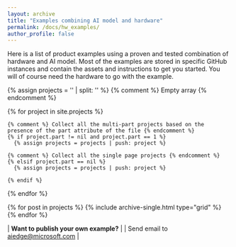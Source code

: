 ```yaml
---
layout: archive
title: "Examples combining AI model and hardware"
permalink: /docs/hw_examples/
author_profile: false
---
```


Here is a list of product examples using a proven and tested combination of hardware and AI model. Most of the examples are stored in specific GitHub instances and contain the assets and instructions to get you started. You will of course need the hardware to go with the example.

<div class="grid__wrapper grid__catalog">

  {% assign projects = '' | split: '' %} {% comment %} Empty array {% endcomment %}

  {% for project in site.projects %}
    
    {% comment %} Collect all the multi-part projects based on the presence of the part attribute of the file {% endcomment %}
    {% if project.part != nil and project.part == 1 %}
      {% assign projects = projects | push: project %}
      
    {% comment %} Collect all the single page projects {% endcomment %}
    {% elsif project.part == nil %}
      {% assign projects = projects | push: project %}
    
    {% endif %}

  {% endfor %}


  {% for post in projects %}
    {% include archive-single.html type="grid" %}
  {% endfor %}

</div>


| **Want to publish your own example?** |
| Send email to [aiedge@microsoft.com](mailto:aiedge@microsoft.com) |
